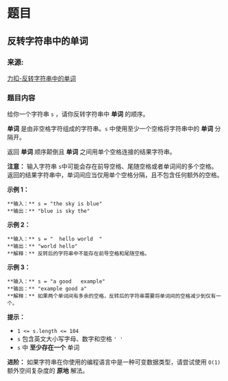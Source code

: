 # 题目

## 反转字符串中的单词

### 来源:

[力扣-反转字符串中的单词](https://leetcode.cn/problems/reverse-words-in-a-string/description/)

### 题目内容

给你一个字符串 `s` ，请你反转字符串中 **单词** 的顺序。

**单词** 是由非空格字符组成的字符串。`s` 中使用至少一个空格将字符串中的 **单词** 分隔开。

返回 **单词** 顺序颠倒且 **单词** 之间用单个空格连接的结果字符串。

**注意：** 输入字符串
`s`中可能会存在前导空格、尾随空格或者单词间的多个空格。返回的结果字符串中，单词间应当仅用单个空格分隔，且不包含任何额外的空格。



**示例 1：**

    
    
    **输入：** s = "the sky is blue"
    **输出：** "blue is sky the"
    

**示例 2：**

    
    
    **输入：** s = "  hello world  "
    **输出：** "world hello"
    **解释：** 反转后的字符串中不能存在前导空格和尾随空格。
    

**示例 3：**

    
    
    **输入：** s = "a good   example"
    **输出：** "example good a"
    **解释：** 如果两个单词间有多余的空格，反转后的字符串需要将单词间的空格减少到仅有一个。
    



**提示：**

  * `1 <= s.length <= 104`
  * `s` 包含英文大小写字母、数字和空格 `' '`
  * `s` 中 **至少存在一个** 单词



**进阶：** 如果字符串在你使用的编程语言中是一种可变数据类型，请尝试使用 `O(1)` 额外空间复杂度的 **原地** 解法。

